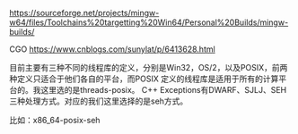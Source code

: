 https://sourceforge.net/projects/mingw-w64/files/Toolchains%20targetting%20Win64/Personal%20Builds/mingw-builds/

CGO
https://www.cnblogs.com/sunylat/p/6413628.html


目前主要有三种不同的线程库的定义，分别是Win32，OS/2，以及POSIX，前两种定义只适合于他们各自的平台，而POSIX 定义的线程库是适用于所有的计算平台的。我这里选的是threads-posix。
C++ Exceptions有DWARF、SJLJ、SEH三种处理方式。对应的我们这里选择的是seh方式。

比如：x86_64-posix-seh